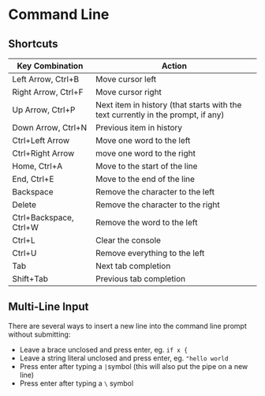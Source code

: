 # Command Line

## Shortcuts

| Key Combination        | Action                                               |
| ---------------------- | -------------------------------------------------------------------------------- |
| Left Arrow, Ctrl+B     | Move cursor left                                     |
| Right Arrow, Ctrl+F    | Move cursor right                                    |
| Up Arrow, Ctrl+P       | Next item in history (that starts with the text currently in the prompt, if any) |
| Down Arrow, Ctrl+N     | Previous item in history                             |
| Ctrl+Left Arrow        | Move one word to the left                            |
| Ctrl+Right Arrow       | move one word to the right                           |
| Home, Ctrl+A           | Move to the start of the line                        |
| End, Ctrl+E            | Move to the end of the line                          |
| Backspace              | Remove the character to the left                     |
| Delete                 | Remove the character to the right                    |
| Ctrl+Backspace, Ctrl+W | Remove the word to the left                          |
| Ctrl+L                 | Clear the console                                    |
| Ctrl+U                 | Remove everything to the left                        |
| Tab                    | Next tab completion                                  |
| Shift+Tab              | Previous tab completion                              |

## Multi-Line Input

There are several ways to insert a new line into the command line prompt 
without submitting:

* Leave a brace unclosed and press enter, eg. `if x {`
* Leave a string literal unclosed and press enter, eg. `"hello world`
* Press enter after typing a `|`symbol (this will also put the pipe on a new 
line)
* Press enter after typing a `\` symbol